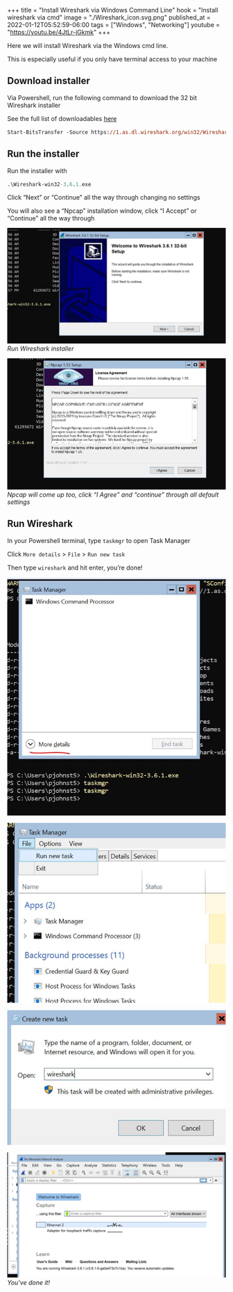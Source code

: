+++
title = "Install Wireshark via Windows Command Line"
hook = "Install wireshark via cmd"
image = "./Wireshark_icon.svg.png"
published_at = 2022-01-12T05:52:59-06:00
tags = ["Windows", "Networking"]
youtube = "https://youtu.be/4JtLr-jGkmk"
+++

Here we will install Wireshark via the Windows cmd line.

This is especially useful if you only have terminal access to your machine

## Download installer

Via Powershell, run the following command to download the 32 bit Wireshark installer

See the full list of downloadables [here](https://www.wireshark.org/download.html)

``` ps
Start-BitsTransfer -Source https://1.as.dl.wireshark.org/win32/Wireshark-win32-3.6.1.exe
```

## Run the installer

Run the installer with

``` ps
.\Wireshark-win32-3.6.1.exe
```

Click “Next” or “Continue” all the way through changing no settings

You will also see a “Npcap” installation window, click “I Accept” or “Continue” all the way through

![](./startup-window.jpg)
*Run Wireshark installer*

![](./npcap.jpg)
*Npcap will come up too, click “I Agree” and “continue” through all default settings*

## Run Wireshark

In your Powershell terminal, type `taskmgr` to open Task Manager

Click `More details` > `File` > `Run new task`

Then type `wireshark` and hit enter, you’re done!

![](./taskmgrmoredetails.jpg)

![](./file-runnewtask.jpg)

![](./wireshark.jpg)

![](./wireshark-done.jpg)
*You've done it!*

